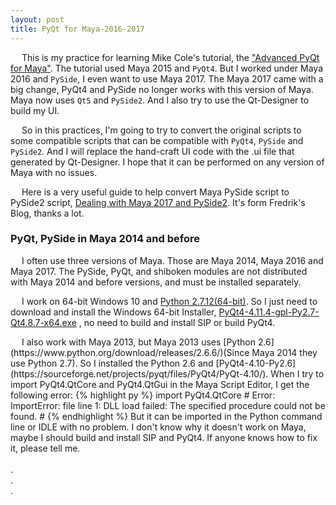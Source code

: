 ```yaml
---
layout: post
title: PyQt for Maya-2016-2017
---
```


&emsp; This is my practice for learning Mike Cole's tutorial, the ["Advanced PyQt for Maya"](https://app.pluralsight.com/library/courses/advanced-pyqt-maya-2122/table-of-contents). The tutorial used Maya 2015 and ```PyQt4```. But I worked under Maya 2016 and ```PySide```, I even want to use Maya 2017. The Maya 2017 came with a big change, PyQt4 and PySide no longer works with this version of Maya. Maya now uses ```Qt5``` and ```PySide2```. And I also try to use the Qt-Designer to build my UI.

&emsp; So in this practices, I'm going to try to convert the original scripts to some compatible scripts that can be compatible with ```PyQt4```, ```PySide``` and ```PySide2```. And I will replace the hand-craft UI code with the .ui file that generated by Qt-Designer. I hope that it can be performed on any version of Maya with no issues.

&emsp; Here is a very useful guide to help convert Maya PySide script to PySide2 script, [Dealing with Maya 2017 and PySide2](https://fredrikaverpil.github.io/2016/07/25/dealing-with-maya-2017-and-pyside2/). It's form Fredrik's Blog, thanks a lot.

### PyQt, PySide in Maya 2014 and before
&emsp; I often use three versions of Maya. Those are Maya 2014, Maya 2016 and Maya 2017. The PySide, PyQt, and shiboken modules are not distributed with Maya 2014 and before versions, and must be installed separately.

&emsp; I work on 64-bit Windows 10 and [Python 2.7.12(64-bit)](https://www.python.org/downloads/release/python-2712/). So I just need to download and install the Windows 64-bit Installer, [PyQt4-4.11.4-gpl-Py2.7-Qt4.8.7-x64.exe](https://riverbankcomputing.com/software/pyqt/download) , no need to build and install SIP or build PyQt4.

<div class="message">
&emsp; I also work with Maya 2013, but Maya 2013 uses [Python 2.6](https://www.python.org/download/releases/2.6.6/)(Since Maya 2014 they use Python 2.7). So I installed the Python 2.6 and [PyQt4-4.10-Py2.6](https://sourceforge.net/projects/pyqt/files/PyQt4/PyQt-4.10/). When I try to import PyQt4.QtCore and PyQt4.QtGui in the Maya Script Editor, I get the following error:
{% highlight py %}
import PyQt4.QtCore
# Error: ImportError: file <maya console> line 1: DLL load failed: The specified procedure could not be found. #
{% endhighlight %}
But it can be imported in the Python command line or IDLE with no problem. I don't know why it doesn't work on Maya, maybe I should build and install SIP and PyQt4. If anyone knows how to fix it, please tell me.
</div>
<br>.<br>.<br>.
